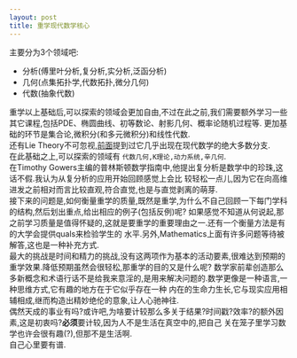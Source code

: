 ```yaml
---
layout: post
title: 重学现代数学核心
---
```

主要分为3个领域吧:
- 分析(傅里叶分析,复分析,实分析,泛函分析)
- 几何(点集拓扑学,代数拓扑,微分几何)
- 代数(抽象代数)

重学以上基础后,可以探索的领域会更加自由,不过在此之前,我们需要额外学习一些其它课程,包括PDE、椭圆曲线、初等数论、射影几何、概率论随机过程等.
更加基础的环节是集合论,微积分(和多元微积分)和线性代数.  
还有Lie Theory不可忽视,[前面]()提到过它几乎出现在现代数学的绝大多数分支.  
在此基础之上,可以探索的领域有  ```代数几何,K理论,动力系统,辛几何```.  
在Timothy Gowers主编的普林斯顿数学指南中,他提出复分析是数学中的珍珠,这话不假.我认为从复分析的应用开始回顾感觉上会比
较轻松一点儿,因为它在向高维进发之前相对而言比较直观,符合直觉,也是与直觉剥离的萌芽.  
接下来的问题是,如何衡量重学的质量,既然是重学,为什么不自己回顾一下每门学科的结构,然后划出重点,给出相应的例子(包括反例)呢?
如果感觉不知道从何说起,那之前学习质量是值得怀疑的,这就是要重学的重要理由之一.还有一个衡量方法是有的大学会提供quals来检验学生的
水平.另外,Mathematics上面有许多问题等待被解答,这也是一种补充方式.  
最大的挑战是时间和精力的挑战,没有这两项作为基本的活动要素,很难达到预期的重学效果.降低预期虽然会很轻松,那重学的目的又是什么呢?
数学家前辈创造那么多新概念和术语行话不是给我来意淫的,是用来解决问题的.数学更像是一种语言,一种思维方式,它有趣的地方在于它似乎存在一种
内在的生命力生长,它与现实应用相辅相成,继而构造出精妙绝伦的意象,让人心驰神往.  
偶然天成的事业有吗?或许吧,为啥要计较那么多关于结果?时间戳?效率?的额外因素,这是初衷吗?**必须**要计较,因为人不是生活在真空中的,把自己
关在笼子里学习数学也许会很有趣(?),但那不是生活啊.  
自己心里要有谱.
